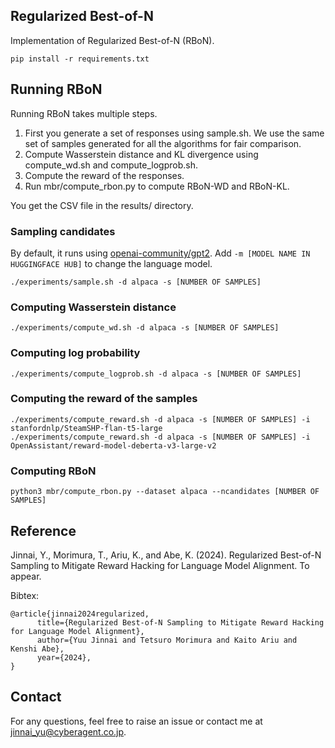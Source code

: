## Regularized Best-of-N

Implementation of Regularized Best-of-N (RBoN).


```
pip install -r requirements.txt
```

## Running RBoN

Running RBoN takes multiple steps. 

1. First you generate a set of responses using sample.sh. We use the same set of samples generated for all the algorithms for fair comparison.
2. Compute Wasserstein distance and KL divergence using compute_wd.sh and compute_logprob.sh. 
3. Compute the reward of the responses.
3. Run mbr/compute_rbon.py to compute RBoN-WD and RBoN-KL.

You get the CSV file in the results/ directory.

### Sampling candidates

By default, it runs using [openai-community/gpt2](https://huggingface.co/openai-community/gpt2). Add `-m [MODEL NAME IN HUGGINGFACE HUB]` to change the language model.

```
./experiments/sample.sh -d alpaca -s [NUMBER OF SAMPLES] 
```

### Computing Wasserstein distance

```
./experiments/compute_wd.sh -d alpaca -s [NUMBER OF SAMPLES] 
```

### Computing log probability

```
./experiments/compute_logprob.sh -d alpaca -s [NUMBER OF SAMPLES] 
```

### Computing the reward of the samples

```
./experiments/compute_reward.sh -d alpaca -s [NUMBER OF SAMPLES] -i stanfordnlp/SteamSHP-flan-t5-large
./experiments/compute_reward.sh -d alpaca -s [NUMBER OF SAMPLES] -i OpenAssistant/reward-model-deberta-v3-large-v2
```


### Computing RBoN
```
python3 mbr/compute_rbon.py --dataset alpaca --ncandidates [NUMBER OF SAMPLES]
```


## Reference

Jinnai, Y., Morimura, T., Ariu, K., and Abe, K. (2024). Regularized Best-of-N Sampling to Mitigate Reward Hacking for Language Model Alignment. To appear.

Bibtex:
```
@article{jinnai2024regularized,
      title={Regularized Best-of-N Sampling to Mitigate Reward Hacking for Language Model Alignment},
      author={Yuu Jinnai and Tetsuro Morimura and Kaito Ariu and Kenshi Abe},
      year={2024},
}
```

## Contact
For any questions, feel free to raise an issue or contact me at jinnai_yu@cyberagent.co.jp.
